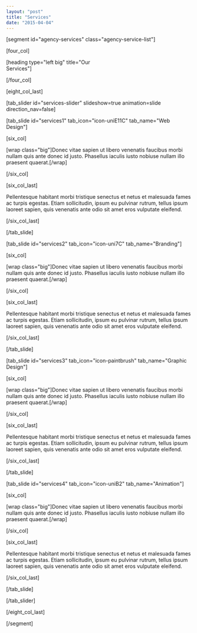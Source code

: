 ```yaml
---
layout: "post"
title: "Services"
date: "2015-04-04"
---
```


[segment id="agency-services" class="agency-service-list"]

[four_col]

[heading type="left big" title="Our   
Services"]

[/four_col]

[eight_col_last]

[tab_slider id="services-slider" slideshow=true animation=slide direction_nav=false]

[tab_slide id="services1" tab_icon="icon-uniE11C" tab_name="Web Design"]

[six_col]

[wrap class="big"]Donec vitae sapien ut libero venenatis faucibus morbi nullam quis ante donec id justo. Phasellus iaculis iusto nobiuse nullam illo praesent quaerat.[/wrap]

[/six_col]

[six_col_last]

Pellentesque habitant morbi tristique senectus et netus et malesuada fames ac turpis egestas. Etiam sollicitudin, ipsum eu pulvinar rutrum, tellus ipsum laoreet sapien, quis venenatis ante odio sit amet eros vulputate eleifend.

[/six_col_last]

[/tab_slide]

[tab_slide id="services2" tab_icon="icon-uni7C" tab_name="Branding"]

[six_col]

[wrap class="big"]Donec vitae sapien ut libero venenatis faucibus morbi nullam quis ante donec id justo. Phasellus iaculis iusto nobiuse nullam illo praesent quaerat.[/wrap]

[/six_col]

[six_col_last]

Pellentesque habitant morbi tristique senectus et netus et malesuada fames ac turpis egestas. Etiam sollicitudin, ipsum eu pulvinar rutrum, tellus ipsum laoreet sapien, quis venenatis ante odio sit amet eros vulputate eleifend.

[/six_col_last]

[/tab_slide]

[tab_slide id="services3" tab_icon="icon-paintbrush" tab_name="Graphic Design"]

[six_col]

[wrap class="big"]Donec vitae sapien ut libero venenatis faucibus morbi nullam quis ante donec id justo. Phasellus iaculis iusto nobiuse nullam illo praesent quaerat.[/wrap]

[/six_col]

[six_col_last]

Pellentesque habitant morbi tristique senectus et netus et malesuada fames ac turpis egestas. Etiam sollicitudin, ipsum eu pulvinar rutrum, tellus ipsum laoreet sapien, quis venenatis ante odio sit amet eros vulputate eleifend.

[/six_col_last]

[/tab_slide]

[tab_slide id="services4" tab_icon="icon-uniB2" tab_name="Animation"]

[six_col]

[wrap class="big"]Donec vitae sapien ut libero venenatis faucibus morbi nullam quis ante donec id justo. Phasellus iaculis iusto nobiuse nullam illo praesent quaerat.[/wrap]

[/six_col]

[six_col_last]

Pellentesque habitant morbi tristique senectus et netus et malesuada fames ac turpis egestas. Etiam sollicitudin, ipsum eu pulvinar rutrum, tellus ipsum laoreet sapien, quis venenatis ante odio sit amet eros vulputate eleifend.

[/six_col_last]

[/tab_slide]

[/tab_slider]

[/eight_col_last]

[/segment]